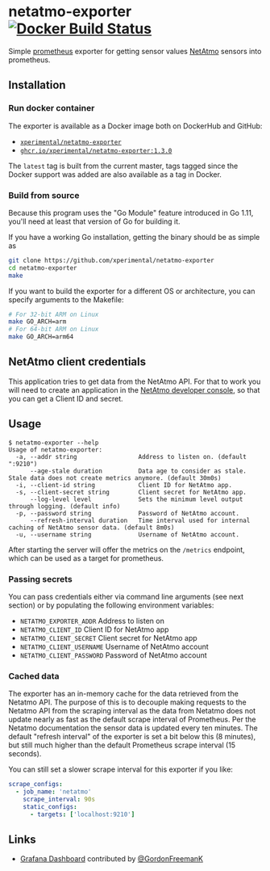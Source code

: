 # netatmo-exporter [![Docker Build Status](https://img.shields.io/docker/cloud/build/xperimental/netatmo-exporter.svg?style=flat-square)](https://hub.docker.com/r/xperimental/netatmo-exporter/)

Simple [prometheus](https://prometheus.io) exporter for getting sensor values [NetAtmo](https://www.netatmo.com) sensors into prometheus.

## Installation

### Run docker container

The exporter is available as a Docker image both on DockerHub and GitHub:

- [`xperimental/netatmo-exporter`](https://hub.docker.com/r/xperimental/netatmo-exporter/)
- [`ghcr.io/xperimental/netatmo-exporter:1.3.0`](https://github.com/xperimental/netatmo-exporter/pkgs/container/netatmo-exporter)

The `latest` tag is built from the current master, tags tagged since the Docker support was added are also available as a tag in Docker.

### Build from source

Because this program uses the "Go Module" feature introduced in Go 1.11, you'll need at least that version of Go for building it.

If you have a working Go installation, getting the binary should be as simple as

```bash
git clone https://github.com/xperimental/netatmo-exporter
cd netatmo-exporter
make
```

If you want to build the exporter for a different OS or architecture, you can specify arguments to the Makefile:

```bash
# For 32-bit ARM on Linux
make GO_ARCH=arm
# For 64-bit ARM on Linux
make GO_ARCH=arm64
```

## NetAtmo client credentials

This application tries to get data from the NetAtmo API. For that to work you will need to create an application in the [NetAtmo developer console](https://dev.netatmo.com/apps/), so that you can get a Client ID and secret.

## Usage

```plain
$ netatmo-exporter --help
Usage of netatmo-exporter:
  -a, --addr string                 Address to listen on. (default ":9210")
      --age-stale duration          Data age to consider as stale. Stale data does not create metrics anymore. (default 30m0s)
  -i, --client-id string            Client ID for NetAtmo app.
  -s, --client-secret string        Client secret for NetAtmo app.
      --log-level level             Sets the minimum level output through logging. (default info)
  -p, --password string             Password of NetAtmo account.
      --refresh-interval duration   Time interval used for internal caching of NetAtmo sensor data. (default 8m0s)
  -u, --username string             Username of NetAtmo account.
```

After starting the server will offer the metrics on the `/metrics` endpoint, which can be used as a target for prometheus.

### Passing secrets

You can pass credentials either via command line arguments (see next section) or by populating the following environment variables:

* `NETATMO_EXPORTER_ADDR` Address to listen on
* `NETATMO_CLIENT_ID` Client ID for NetAtmo app
* `NETATMO_CLIENT_SECRET` Client secret for NetAtmo app
* `NETATMO_CLIENT_USERNAME` Username of NetAtmo account
* `NETATMO_CLIENT_PASSWORD` Password of NetAtmo account

### Cached data

The exporter has an in-memory cache for the data retrieved from the Netatmo API. The purpose of this is to decouple making requests to the Netatmo API from the scraping interval as the data from Netatmo does not update nearly as fast as the default scrape interval of Prometheus. Per the Netatmo documentation the sensor data is updated every ten minutes. The default "refresh interval" of the exporter is set a bit below this (8 minutes), but still much higher than the default Prometheus scrape interval (15 seconds).

You can still set a slower scrape interval for this exporter if you like:

```yml
scrape_configs:
  - job_name: 'netatmo'
    scrape_interval: 90s
    static_configs:
      - targets: ['localhost:9210']
```

## Links

- [Grafana Dashboard](https://grafana.com/grafana/dashboards/13672) contributed by [@GordonFreemanK](https://github.com/GordonFreemanK)
